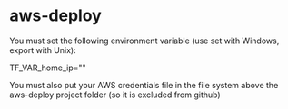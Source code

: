 # aws-deploy

You must set the following environment variable (use set with Windows, export with Unix):

TF_VAR_home_ip="<your IP address>"

You must also put your AWS credentials file in the file system above the aws-deploy project folder (so it is excluded from github)